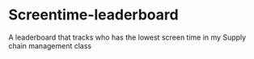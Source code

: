 # Screentime-leaderboard
A leaderboard that tracks who has the lowest screen time in my Supply chain management class
